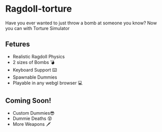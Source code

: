 # Ragdoll-torture
Have you ever wanted to just throw a bomb at someone you know? 
Now you can with Torture Simulator
## Fetures
* Realistic Ragdoll Physics 
* 2 sizes of Bombs 💣
* Keyboard Support ⌨️
* Spawnable Dummies
* Playable in any webgl browser 💻
## Coming Soon!
* Custom Dummies😎
* Dummie Deaths 😵
* More Weapons 🗡️
